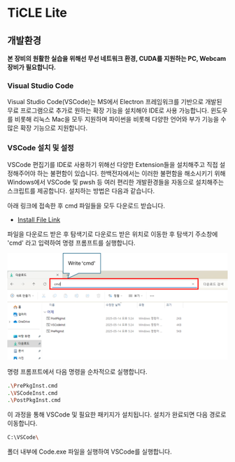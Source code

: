 # TiCLE Lite

## 개발환경 

**본 장비의 원활한 실습을 위해선 무선 네트워크 환경, CUDA를 지원하는 PC, Webcam 장비가 필요합니다.**

### Visual Studio Code
Visual Studio Code(VSCode)는 MS에서 Electron 프레임워크를 기반으로 개발된 무료 프로그램으로 추가로 원하는 확장 기능을 설치해야 IDE로 사용 가능합니다. 윈도우를 비롯해 리눅스 Mac을 모두 지원하며 파이썬을 비롯해 다양한 언어와 부가 기능을 수 많은 확장 기능으로 지원합니다.

### VSCode 설치 및 설정 
VSCode 편집기를 IDE로 사용하기 위해선 다양한 Extension들을 설치해주고 직접 설정해주어야 하는 불편함이 있습니다. 한백전자에서는 이러한 불편함을 해소시키기 위해 Windows에서 VSCode 및 pwsh 등 여러 편리한 개발환경들을 자동으로 설치해주는 스크립트를 제공합니다. 설치하는 방법은 다음과 같습니다.

아래 링크에 접속한 후 cmd 파일들을 모두 다운로드 받습니다.

- [Install File Link](https://github.com/hanback-lab/TiCLE/tree/main/tools)

파일을 다운로드 받은 후 탐색기로 다운로드 받은 위치로 이동한 후 탐색기 주소창에 'cmd' 라고 입력하여 명령 프롬프트를 실행합니다. 

![install1](pds/install1.png)

명령 프롬프트에서 다음 명령을 순차적으로 실행합니다. 

```sh
.\PrePkgInst.cmd
.\VSCodeInst.cmd
.\PostPkgInst.cmd
```

이 과정을 통해 VSCode 및 필요한 패키지가 설치됩니다. 설치가 완료되면 다음 경로로 이동합니다. 

```sh
C:\VSCode\
```

폴더 내부에 Code.exe 파일을 실행하여 VSCode를 실행합니다. 